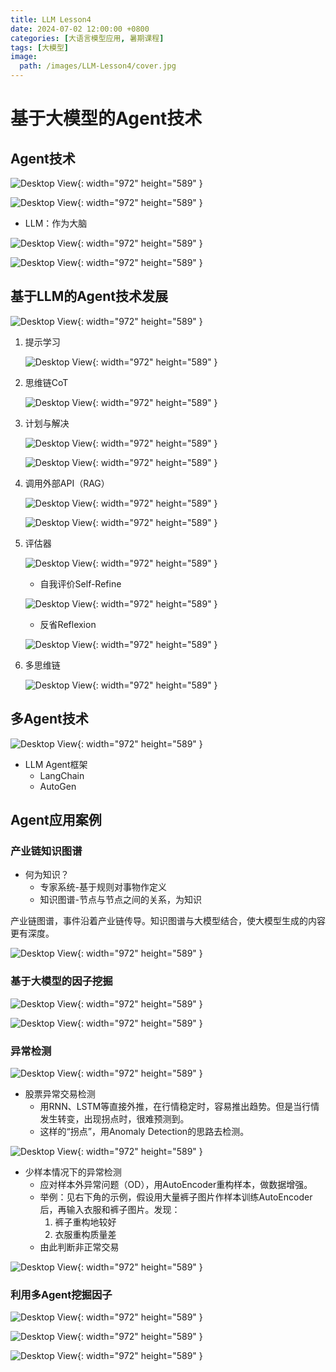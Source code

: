 ```yaml
---
title: LLM Lesson4 
date: 2024-07-02 12:00:00 +0800
categories: [大语言模型应用, 暑期课程]
tags: [大模型]
image:
  path: /images/LLM-Lesson4/cover.jpg
---
```

# 基于大模型的Agent技术

## Agent技术

![Desktop View](/images/大模型暑期课/LLM-Lesson4/p1.jpg){: width="972" height="589" }

![Desktop View](/images/大模型暑期课/LLM-Lesson4/p2.jpg){: width="972" height="589" }

- LLM：作为大脑

![Desktop View](/images/大模型暑期课/LLM-Lesson4/p3.jpg){: width="972" height="589" }

![Desktop View](/images/大模型暑期课/LLM-Lesson4/p4.jpg){: width="972" height="589" }

## 基于LLM的Agent技术发展

![Desktop View](/images/大模型暑期课/LLM-Lesson4/p5.jpg){: width="972" height="589" }

1. 提示学习

    ![Desktop View](/images/大模型暑期课/LLM-Lesson4/p6.jpg){: width="972" height="589" }

2. 思维链CoT

    ![Desktop View](/images/大模型暑期课/LLM-Lesson4/p7.jpg){: width="972" height="589" }

3. 计划与解决

    ![Desktop View](/images/大模型暑期课/LLM-Lesson4/p8.jpg){: width="972" height="589" }

    ![Desktop View](/images/大模型暑期课/LLM-Lesson4/p9.jpg){: width="972" height="589" }

4. 调用外部API（RAG）

    ![Desktop View](/images/大模型暑期课/LLM-Lesson4/p10.jpg){: width="972" height="589" }

    ![Desktop View](/images/大模型暑期课/LLM-Lesson4/p11.jpg){: width="972" height="589" }

5. 评估器

    ![Desktop View](/images/大模型暑期课/LLM-Lesson4/p12.jpg){: width="972" height="589" }

    - 自我评价Self-Refine

    ![Desktop View](/images/大模型暑期课/LLM-Lesson4/p13.jpg){: width="972" height="589" }

    - 反省Reflexion

    ![Desktop View](/images/大模型暑期课/LLM-Lesson4/p14.jpg){: width="972" height="589" }

6. 多思维链

    ![Desktop View](/images/大模型暑期课/LLM-Lesson4/p15.jpg){: width="972" height="589" }

## 多Agent技术

![Desktop View](/images/大模型暑期课/LLM-Lesson4/p22.jpg){: width="972" height="589" }

- LLM Agent框架
    - LangChain
    - AutoGen

## Agent应用案例

### 产业链知识图谱

- 何为知识？
    - 专家系统-基于规则对事物作定义
    - 知识图谱-节点与节点之间的关系，为知识

产业链图谱，事件沿着产业链传导。知识图谱与大模型结合，使大模型生成的内容更有深度。

![Desktop View](/images/大模型暑期课/LLM-Lesson4/p16.jpg){: width="972" height="589" }

### 基于大模型的因子挖掘

![Desktop View](/images/大模型暑期课/LLM-Lesson4/p17.jpg){: width="972" height="589" }

![Desktop View](/images/大模型暑期课/LLM-Lesson4/p18.jpg){: width="972" height="589" }

### 异常检测

![Desktop View](/images/大模型暑期课/LLM-Lesson4/p19.jpg){: width="972" height="589" }

- 股票异常交易检测
    - 用RNN、LSTM等直接外推，在行情稳定时，容易推出趋势。但是当行情发生转变，出现拐点时，很难预测到。
    - 这样的“拐点”，用Anomaly Detection的思路去检测。

![Desktop View](/images/大模型暑期课/LLM-Lesson4/p20.jpg){: width="972" height="589" }

- 少样本情况下的异常检测
    - 应对样本外异常问题（OD），用AutoEncoder重构样本，做数据增强。
    - 举例：见右下角的示例，假设用大量裤子图片作样本训练AutoEncoder后，再输入衣服和裤子图片。发现：
        1. 裤子重构地较好
        2. 衣服重构质量差
    - 由此判断非正常交易

![Desktop View](/images/大模型暑期课/LLM-Lesson4/p21.jpg){: width="972" height="589" }

### 利用多Agent挖掘因子

![Desktop View](/images/大模型暑期课/LLM-Lesson4/p23.jpg){: width="972" height="589" }

![Desktop View](/images/大模型暑期课/LLM-Lesson4/p24.jpg){: width="972" height="589" }

![Desktop View](/images/大模型暑期课/LLM-Lesson4/p25.jpg){: width="972" height="589" }